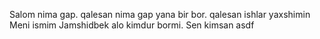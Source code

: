 Salom nima gap. qalesan
nima gap yana bir bor.
qalesan ishlar yaxshimin
Meni ismim Jamshidbek
alo kimdur bormi.
Sen kimsan 
asdf
